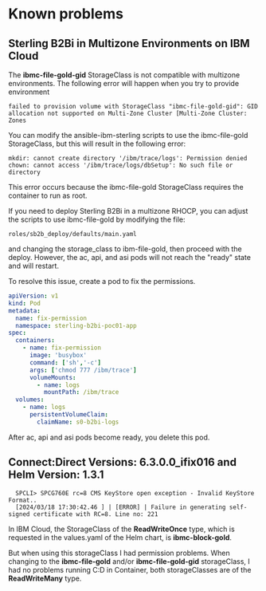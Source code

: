 # Known problems

## Sterling B2Bi in Multizone Environments on IBM Cloud

The **ibmc-file-gold-gid** StorageClass is not compatible with multizone environments. The following error will happen when you try to provide environment

```
failed to provision volume with StorageClass "ibmc-file-gold-gid": GID allocation not supported on Multi-Zone Cluster [Multi-Zone Cluster: Zones
```

You can modify the ansible-ibm-sterling scripts to use the ibmc-file-gold StorageClass, but this will result in the following error:

```
mkdir: cannot create directory '/ibm/trace/logs': Permission denied
chown: cannot access '/ibm/trace/logs/dbSetup': No such file or directory
```

This error occurs because the ibmc-file-gold StorageClass requires the container to run as root.

If you need to deploy Sterling B2Bi in a multizone RHOCP, you can adjust the scripts to use ibmc-file-gold by modifying the file:

```
roles/sb2b_deploy/defaults/main.yaml
```

and changing the storage_class to ibm-file-gold, then proceed with the deploy. However, the ac, api, and asi pods will not reach the "ready" state and will restart.


To resolve this issue, create a pod to fix the permissions.

```yaml
apiVersion: v1
kind: Pod
metadata:
  name: fix-permission
  namespace: sterling-b2bi-poc01-app
spec:
  containers:
    - name: fix-permission
      image: 'busybox'
      command: ['sh','-c']
      args: ['chmod 777 /ibm/trace']
      volumeMounts:
        - name: logs
          mountPath: /ibm/trace
  volumes:
    - name: logs
      persistentVolumeClaim:
        claimName: s0-b2bi-logs
```

After ac, api and asi pods become ready, you delete this pod.


## Connect:Direct Versions: 6.3.0.0_ifix016 and Helm Version: 1.3.1

```
  SPCLI> SPCG760E rc=8 CMS KeyStore open exception - Invalid KeyStore Format..
  [2024/03/18 17:30:42.46 ] | [ERROR] | Failure in generating self-signed certificate with RC=8. Line no: 221
```

In IBM Cloud, the StorageClass of the **ReadWriteOnce** type, which is requested in the values.yaml of the Helm chart, is **ibmc-block-gold**.

But when using this storageClass I had permission problems. When changing to the **ibmc-file-gold** and/or **ibmc-file-gold-gid** storageClass, I had no problems running C:D in Container, both storageClasses are of the **ReadWriteMany** type.


